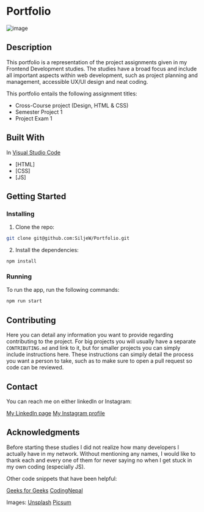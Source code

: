# Portfolio

![image](https://user-images.githubusercontent.com/52622303/164316813-4b12d99f-aeb7-4069-85cf-e72b3a50ac99.png)


## Description

This portfolio is a representation of the project assignments given in my Frontend Development studies.
The studies have a broad focus and include all important aspects within web development, such as project planning and management, accessible UX/UI design and neat coding.

This portfolio entails the following assignment titles:

- Cross-Course project (Design, HTML & CSS)
- Semester Project 1
- Project Exam 1


## Built With

In [Visual Studio Code](https://code.visualstudio.com/)
- [HTML]
- [CSS]
- [JS]

## Getting Started

### Installing

1. Clone the repo:

```bash
git clone git@github.com:SiljeW/Portfolio.git
```

2. Install the dependencies:

```
npm install
```

### Running

To run the app, run the following commands:

```bash
npm run start
```

## Contributing

Here you can detail any information you want to provide regarding contributing to the project. For big projects you will usually have a separate `CONTRIBUTING.md` and link to it, but for smaller projects you can simply include instructions here. These instructions can simply detail the process you want a person to take, such as to make sure to open a pull request so code can be reviewed.

## Contact

You can reach me on either linkedIn or Instagram:

[My LinkedIn page](https://www.linkedin.com/in/silje-walmann-913998162)
[My Instagram profile](https://www.instagram.com/swalmann/)



## Acknowledgments

Before starting these studies I did not realize how many developers I actually have in my network. Without mentioning any names, I would like to thank each and every one of them for never saying no when I get stuck in my own coding (especially JS).

Other code snippets that have been helpful:

[Geeks for Geeks](https://www.geeksforgeeks.org/)
[CodingNepal](https://www.codingnepalweb.com/)

Images:
[Unsplash](https://unsplash.com/)
[Picsum](https://picsum.photos/images#7)
